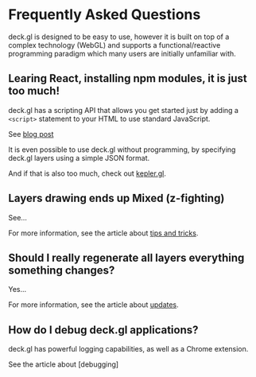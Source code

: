 # Frequently Asked Questions

deck.gl is designed to be easy to use, however it is built on top of a complex technology (WebGL) and supports a functional/reactive programming paradigm which many users are initially unfamiliar with.


## Learing React, installing npm modules, it is just too much!

deck.gl has a scripting API that allows you get started just by adding a `<script>` statement to your HTML to use standard JavaScript.

See [blog post]()

It is even possible to use deck.gl without programming, by specifying deck.gl layers using a simple JSON format.

And if that is also too much, check out [kepler.gl]().



## Layers drawing ends up Mixed (z-fighting)

See...

For more information, see the article about [tips and tricks]().



## Should I really regenerate all layers everything something changes?

Yes...


For more information, see the article about [updates]().



## How do I debug deck.gl applications?

deck.gl has powerful logging capabilities, as well as a Chrome extension.

See the article about [debugging]

